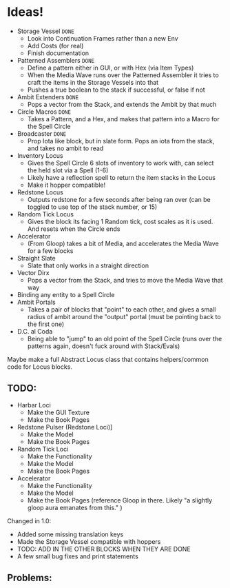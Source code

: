 # Ideas!
* Storage Vessel `DONE`
  * Look into Continuation Frames rather than a new Env 
  * Add Costs (for real)
  * Finish documentation
* Patterned Assemblers `DONE`
  * Define a pattern either in GUI, or with Hex (via Item Types)
  * When the Media Wave runs over the Patterned Assembler it tries to craft the items in the Storage Vessels into that
  * Pushes a true boolean to the stack if successful, or false if not
* Ambit Extenders `DONE`
  * Pops a vector from the Stack, and extends the Ambit by that much
* Circle Macros `DONE`
  * Takes a Pattern, and a Hex, and makes that pattern into a Macro for the Spell Circle
* Broadcaster `DONE`
  * Prop Iota like block, but in slate form. Pops an iota from the stack, and takes no ambit to read
* Inventory Locus
  * Gives the Spell Circle 6 slots of inventory to work with, can select the held slot via a Spell (1-6)
  * Likely have a reflection spell to return the item stacks in the Locus
  * Make it hopper compatible!
* Redstone Locus
  * Outputs redstone for a few seconds after being ran over (can be toggled to use top of the stack number, or 15)
* Random Tick Locus
  * Gives the block its facing 1 Random tick, cost scales as it is used. And resets when the Circle ends
* Accelerator
  * (From Gloop) takes a bit of Media, and accelerates the Media Wave for a few blocks
* Straight Slate
  * Slate that only works in a straight direction
* Vector Dirx
  * Pops a vector from the Stack, and tries to move the Media Wave that way
* Binding any entity to a Spell Circle
* Ambit Portals
  * Takes a pair of blocks that "point" to each other, and gives a small radius of ambit around the "output" portal (must be pointing back to the first one)
* D.C. al Coda
  * Being able to "jump" to an old point of the Spell Circle (runs over the patterns again, doesn't fuck around with Stack/Evals)


Maybe make a full Abstract Locus class that contains helpers/common code for Locus blocks.

## TODO:
* Harbar Loci
  * Make the GUI Texture
  * Make the Book Pages
* Redstone Pulser (Redstone Loci)]
  * Make the Model
  * Make the Book Pages
* Random Tick Loci
  * Make the Functionality
  * Make the Model
  * Make the Book Pages
* Accelerator
  * Make the Functionality
  * Make the Model
  * Make the Book Pages (reference Gloop in there. Likely "a slightly gloop aura emanates from this." )


Changed in 1.0:
* Added some missing translation keys
* Made the Storage Vessel compatible with hoppers
* TODO: ADD IN THE OTHER BLOCKS WHEN THEY ARE DONE
* A few small bug fixes and print statements

## Problems:


